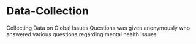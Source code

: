 # Data-Collection
Collecting Data on Global Issues
Questions was given anonymously who answered various questions regarding mental health issues
